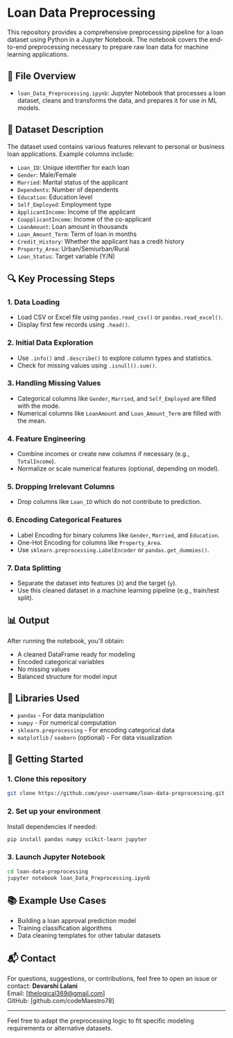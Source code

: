 # Loan Data Preprocessing

This repository provides a comprehensive preprocessing pipeline for a loan dataset using Python in a Jupyter Notebook. The notebook covers the end-to-end preprocessing necessary to prepare raw loan data for machine learning applications.

## 📄 File Overview

- `loan_Data_Preprocessing.ipynb`: Jupyter Notebook that processes a loan dataset, cleans and transforms the data, and prepares it for use in ML models.

## 🧾 Dataset Description

The dataset used contains various features relevant to personal or business loan applications. Example columns include:

- `Loan_ID`: Unique identifier for each loan
- `Gender`: Male/Female
- `Married`: Marital status of the applicant
- `Dependents`: Number of dependents
- `Education`: Education level
- `Self_Employed`: Employment type
- `ApplicantIncome`: Income of the applicant
- `CoapplicantIncome`: Income of the co-applicant
- `LoanAmount`: Loan amount in thousands
- `Loan_Amount_Term`: Term of loan in months
- `Credit_History`: Whether the applicant has a credit history
- `Property_Area`: Urban/Semiurban/Rural
- `Loan_Status`: Target variable (Y/N)

## 🔍 Key Processing Steps

### 1. **Data Loading**

- Load CSV or Excel file using `pandas.read_csv()` or `pandas.read_excel()`.
- Display first few records using `.head()`.

### 2. **Initial Data Exploration**

- Use `.info()` and `.describe()` to explore column types and statistics.
- Check for missing values using `.isnull().sum()`.

### 3. **Handling Missing Values**

- Categorical columns like `Gender`, `Married`, and `Self_Employed` are filled with the mode.
- Numerical columns like `LoanAmount` and `Loan_Amount_Term` are filled with the mean.

### 4. **Feature Engineering**

- Combine incomes or create new columns if necessary (e.g., `TotalIncome`).
- Normalize or scale numerical features (optional, depending on model).

### 5. **Dropping Irrelevant Columns**

- Drop columns like `Loan_ID` which do not contribute to prediction.

### 6. **Encoding Categorical Features**

- Label Encoding for binary columns like `Gender`, `Married`, and `Education`.
- One-Hot Encoding for columns like `Property_Area`.
- Use `sklearn.preprocessing.LabelEncoder` or `pandas.get_dummies()`.

### 7. **Data Splitting**

- Separate the dataset into features (`X`) and the target (`y`).
- Use this cleaned dataset in a machine learning pipeline (e.g., train/test split).

## 📊 Output

After running the notebook, you'll obtain:

- A cleaned DataFrame ready for modeling
- Encoded categorical variables
- No missing values
- Balanced structure for model input

## 🧰 Libraries Used

- `pandas` - For data manipulation
- `numpy` - For numerical computation
- `sklearn.preprocessing` - For encoding categorical data
- `matplotlib` / `seaborn` (optional) - For data visualization

## 🚀 Getting Started

### 1. Clone this repository

```bash
git clone https://github.com/your-username/loan-data-preprocessing.git
```

### 2. Set up your environment

Install dependencies if needed:

```bash
pip install pandas numpy scikit-learn jupyter
```

### 3. Launch Jupyter Notebook

```bash
cd loan-data-preprocessing
jupyter notebook loan_Data_Preprocessing.ipynb
```

## 📚 Example Use Cases

- Building a loan approval prediction model
- Training classification algorithms
- Data cleaning templates for other tabular datasets

## 📬 Contact

For questions, suggestions, or contributions, feel free to open an issue or contact:
**Devarshi Lalani**  
Email: [thelogical369@gmail.com]  
GitHub: [github.com/codeMaestro78]

---

Feel free to adapt the preprocessing logic to fit specific modeling requirements or alternative datasets.
